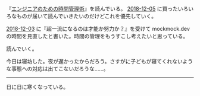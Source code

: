 『[エンジニアのための時間管理術](https://www.oreilly.co.jp/books/4873113075/)』を読んでいる。 [2018-12-05][] に買ったいろいろなものが届いて読んでいきたいのだけどこれを優先していく。

[2018-12-03][] に『超一流になるのは才能か努力か？』を受けて mockmock.dev の時間を見直したと書いた。時間の管理をもうすこし考えたいと思っている。

読んでいく。

今日は寝坊した。夜が遅かったからだろう。さすがに子どもが寝てくれないような事態への対応は出てこないだろうな……。

-----

日に日に寒くなっている。

[2018-12-03]: https://blog.bouzuya.net/2018/12/03/
[2018-12-05]: https://blog.bouzuya.net/2018/12/05/
